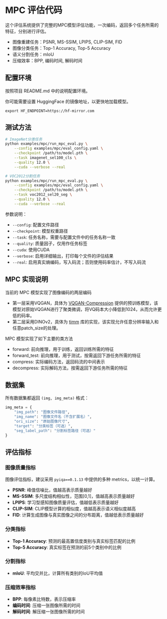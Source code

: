 # MPC 评估代码

这个评估系统提供了完整的MPC模型评估功能，一次编码，返回多个任务所需的特征，分别进行评估。

- 图像重建任务：PSNR, MS-SSIM, LPIPS, CLIP-SIM, FID
- 图像分类任务：Top-1 Accuracy, Top-5 Accuracy
- 语义分割任务：mIoU
- 压缩效率：BPP, 编码时间, 解码时间


## 配置环境

按照项目 README.md 中的说明配置环境。

你可能需要设置 HuggingFace 的镜像地址，以更快地加载模型。
```
export HF_ENDPOINT=https://hf-mirror.com 
```

## 测试方法

```bash
# ImageNet分类任务
python examples/mpc/run_mpc_eval.py \
    --config examples/mpc/eval_config.yaml \
    --checkpoint /path/to/model.pth \
    --task imagenet_sel100_cls \
    --quality 12.0 \
    --cuda --verbose --real

# VOC2012分割任务 
python examples/mpc/run_mpc_eval.py \
    --config examples/mpc/eval_config.yaml \
    --checkpoint /path/to/model.pth \
    --task voc2012_sel20_seg \
    --quality 12.0 \
    --cuda --verbose --real
```

参数说明：

- `--config`: 配置文件路径
- `--checkpoint`: 模型权重路径
- `--task`: 任务名称，需要与配置文件中的任务名称一致
- `--quality`: 质量因子，仅用作任务标签
- `--cuda`: 使用CUDA
- `--verbose`: 启用详细输出，打印每个文件的评估结果
- `--real`: 启用真实熵编码，写入码流；否则使用码率估计，不写入码流


## MPC 实现说明

当前的 MPC 模型实现了图像编码的两层编码

- 第一层采用VQGAN，具体为 [VQGAN-Compression](https://github.com/CUC-MIPG/VQGAN-Compression) 提供的预训练模型，该模型对原始VQGAN进行了聚类微调，将VQ码本大小降低到1024，从而允许更低的码率。
- 第二层采用DINOv2，具体为 [timm](https://github.com/huggingface/timm) 库的实现，该实现允许任意分辨率输入和任意patch_size的处理。

MPC 模型实现了如下主要的类方法

- forward: 前向推理，用于训练，返回训练所需的特征
- forward_test: 前向推理，用于测试，按需返回下游任务所需的特征
- compress: 实际编码方法，返回码流的中间表示
- decompress: 实际解码方法，按需返回下游任务所需的特征


## 数据集

所有数据集都返回 `(img, img_meta)` 格式：

```python
img_meta = {
    "img_path": "图像文件路径",
    "img_name": "图像文件名（不含扩展名）",
    "ori_size": "原始图像尺寸",
    "target": "分类标签（可选）",
    "seg_label_path": "分割标签路径（可选）"
}
```

## 评估指标

### 图像质量指标

图像评估指标，建议采用 `pyiqa==0.1.13` 中提供的多种 metrics，以统一计算。

- **PSNR**: 峰值信噪比，值越高表示质量越好
- **MS-SSIM**: 多尺度结构相似性，范围[0,1]，值越高表示质量越好
- **LPIPS**: 学习型感知图像质量评估，值越低表示质量越好
- **CLIP-SIM**: CLIP模型计算的相似度，值越高表示语义相似度越高
- **FID**: 计算生成图像与真实图像之间的分布距离，值越低表示质量越好

### 分类指标
- **Top-1 Accuracy**: 预测的最高置信度类别与真实标签匹配的比例
- **Top-5 Accuracy**: 真实标签在预测的前5个类别中的比例

### 分割指标
- **mIoU**: 平均交并比，计算所有类别的IoU平均值

### 压缩效率指标
- **BPP**: 每像素比特数，表示压缩率
- **编码时间**: 压缩一张图像所需的时间
- **解码时间**: 解压缩一张图像所需的时间


